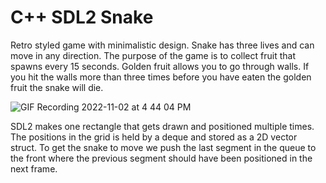 # C++ SDL2 Snake
Retro styled game with minimalistic design. Snake has three lives and can move in any direction. The purpose of the game is to collect fruit that spawns every 15 seconds. Golden fruit allows you to go through walls. If you hit the walls more than three times before you have eaten the golden fruit the snake will die.

![GIF Recording 2022-11-02 at 4 44 04 PM](https://user-images.githubusercontent.com/32371492/199535567-48d5ffac-0438-45a1-ace4-c6bd614f61b3.gif)

SDL2 makes one rectangle that gets drawn and positioned multiple times. The positions in the grid is held by a deque and stored as a 2D vector struct. To get the snake to move we push the last segment in the queue to the front where the previous segment should have been positioned in the next frame. 
